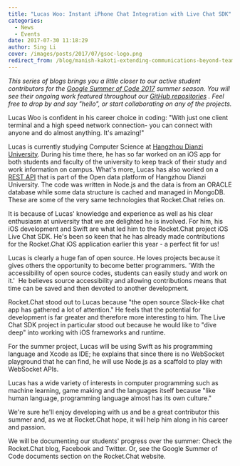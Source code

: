 ```yaml
---
title: "Lucas Woo: Instant iPhone Chat Integration with Live Chat SDK"
categories:
  - News
  - Events
date: 2017-07-30 11:18:29
author: Sing Li
cover: /images/posts/2017/07/gsoc-logo.png
redirect_from: /blog/manish-kakoti-extending-communications-beyond-teams-with-rocketchat-federation
---
```

_This series of blogs brings you a little closer to our active student contributors for the [Google Summer of Code 2017](https://rocket.chat/docs/contributing/google-summer-of-code) summer season. You will see their ongoing work featured throughout our [GitHub repositories](https://github.com/RocketChat) . Feel free to drop by and say "hello", or start collaborating on any of the projects._

Lucas Woo is confident in his career choice in coding: "With just one client terminal and a high speed network connection- you can connect with anyone and do almost anything. It's amazing!"

Lucas is currently studying Computer Science at [Hangzhou Dianzi University](http://hdu.ciss.org.cn/). During his time there, he has so far worked on an iOS app for both students and faculty of the university to keep track of their study and work information on campus. What's more, Lucas has also worked on a [REST API](https://api.hdu.edu.cn/) that is part of the Open data platform of Hangzhou Dianzi University. The code was written in Node.js and the data is from an ORACLE database  while some data structure is cached and managed in MongoDB. These are some of the very same technologies that Rocket.Chat relies on.

It is because of Lucas' knowledge and experience as well as his clear enthusiasm at university that we are delighted he is involved. For him, his iOS development and Swift are what led him to the Rocket.Chat project iOS Live Chat SDK. He's been so keen that he has already made contributions for the Rocket.Chat iOS application earlier this year - a perfect fit for us!

Lucas is clearly a huge fan of open source. He loves projects because it gives others the opportunity to become better programmers. 'With the accessibility of open source codes, students can easily study and work on it.'  He believes source accessibility and allowing contributions means that time can be saved and then devoted to another development. 

Rocket.Chat stood out to Lucas because "the open source Slack-like chat app has gathered a lot of attention." He feels that the potential for development is far greater and therefore more interesting to him. The Live Chat SDK project in particular stood out because he would like to "dive deep" into working with iOS frameworks and runtime.

For the summer project, Lucas will be using Swift as his programming language and Xcode as IDE; he explains that since there is no WebSocket playground that he can find, he will use Node.js as a scaffold to play with WebSocket APIs.

Lucas has a wide variety of interests in computer programming such as machine learning, game making and the languages itself because "like human language, programming language almost has its own culture." 

We're sure he'll enjoy developing with us and be a great contributor this summer and, as we at Rocket.Chat hope, it will help him along in his career and passion. 

We will be documenting our students' progress over the summer: Check the Rocket.Chat blog, Facebook and Twitter. Or, see the Google Summer of Code documents section on the Rocket.Chat website.
